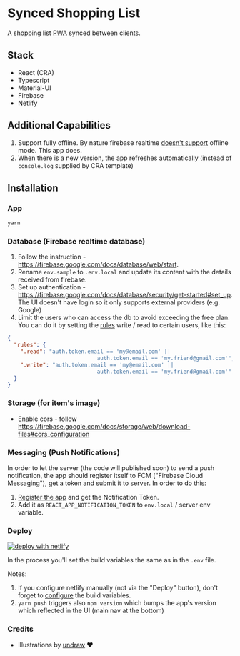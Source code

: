 # Synced Shopping List

A shopping list <a href="https://developer.mozilla.org/en-US/docs/Web/Progressive_web_apps" target="_blank">PWA</a> synced between clients.

## Stack

- React (CRA)
- Typescript
- Material-UI
- Firebase
- Netlify

## Additional Capabilities

1. Support fully offline. By nature firebase realtime [doesn't support](https://github.com/firebase/firebase-js-sdk/issues/3905#issuecomment-705194518) offline mode. This app does.
2. When there is a new version, the app refreshes automatically (instead of `console.log` supplied by CRA template)

## Installation

### App

```sh
yarn
```

### Database (Firebase realtime database)

1. Follow the instruction - <a href="https://firebase.google.com/docs/database/web/start" target="_blank">https://firebase.google.com/docs/database/web/start</a>.
2. Rename `env.sample` to `.env.local` and update its content with the details received from firebase.
3. Set up authentication - <a href="https://firebase.google.com/docs/database/security/get-started#set_up" target="_blank">https://firebase.google.com/docs/database/security/get-started#set_up</a>. The UI doesn't have login so it only supports external providers (e.g. Google)
4. Limit the users who can access the db to avoid exceeding the free plan. You can do it by setting the <a href="https://firebase.google.com/docs/database/security/get-started#access_your_rules" target="_blank">rules</a> write / read to certain users, like this:

```json
{
  "rules": {
    ".read": "auth.token.email == 'my@email.com' ||
							auth.token.email == 'my.friend@gmail.com'",
    ".write": "auth.token.email == 'my@email.com' ||
							auth.token.email == 'my.friend@gmail.com'",
  }
}
```

### Storage (for item's image)

- Enable cors - follow https://firebase.google.com/docs/storage/web/download-files#cors_configuration

### Messaging (Push Notifications)

In order to let the server (the code will published soon) to send a push notification, the app should register itself to FCM ("Firebase Cloud Messaging"), get a token and submit it to server. In order to do this:

1. [Register the app](https://firebase.google.com/docs/cloud-messaging/js/client#configure_web_credentials_with_fcm) and get the Notification Token.
2. Add it as `REACT_APP_NOTIFICATION_TOKEN` to `env.local` / server env variable.

### Deploy

<a href="https://app.netlify.com/start/deploy?repository=https://github.com/moshfeu/synced-shopping-list" target="_blank"><img src="https://www.netlify.com/img/deploy/button.svg" alt="deploy with netlify"></a>

In the process you'll set the build variables the same as in the `.env` file.

Notes:

1. If you configure netlify manually (not via the "Deploy" button), don't forget to <a href="https://docs.netlify.com/configure-builds/environment-variables/#declare-variables" target="_blank">configure</a> the build variables.
2. `yarn push` triggers also `npm version` which bumps the app's version which reflected in the UI (main nav at the bottom)

### Credits

- Illustrations by [undraw](https://undraw.co/) ❤️